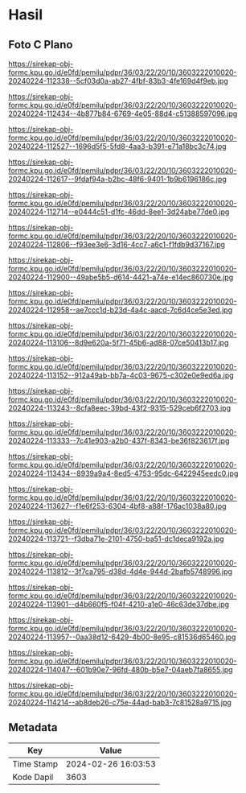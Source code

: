 # Hasil

## Foto C Plano

https://sirekap-obj-formc.kpu.go.id/e0fd/pemilu/pdpr/36/03/22/20/10/3603222010020-20240224-112338--5cf03d0a-ab27-4fbf-83b3-4fe169d4f9eb.jpg

https://sirekap-obj-formc.kpu.go.id/e0fd/pemilu/pdpr/36/03/22/20/10/3603222010020-20240224-112434--4b877b84-6769-4e05-88d4-c51388597096.jpg

https://sirekap-obj-formc.kpu.go.id/e0fd/pemilu/pdpr/36/03/22/20/10/3603222010020-20240224-112527--1696d5f5-5fd8-4aa3-b391-e71a18bc3c74.jpg

https://sirekap-obj-formc.kpu.go.id/e0fd/pemilu/pdpr/36/03/22/20/10/3603222010020-20240224-112617--9fdaf94a-b2bc-48f6-9401-1b9b6196186c.jpg

https://sirekap-obj-formc.kpu.go.id/e0fd/pemilu/pdpr/36/03/22/20/10/3603222010020-20240224-112714--e0444c51-d1fc-46dd-8ee1-3d24abe77de0.jpg

https://sirekap-obj-formc.kpu.go.id/e0fd/pemilu/pdpr/36/03/22/20/10/3603222010020-20240224-112806--f93ee3e6-3d16-4cc7-a6c1-f1fdb9d37167.jpg

https://sirekap-obj-formc.kpu.go.id/e0fd/pemilu/pdpr/36/03/22/20/10/3603222010020-20240224-112900--49abe5b5-d614-4421-a74e-e14ec860730e.jpg

https://sirekap-obj-formc.kpu.go.id/e0fd/pemilu/pdpr/36/03/22/20/10/3603222010020-20240224-112958--ae7ccc1d-b23d-4a4c-aacd-7c6d4ce5e3ed.jpg

https://sirekap-obj-formc.kpu.go.id/e0fd/pemilu/pdpr/36/03/22/20/10/3603222010020-20240224-113106--8d9e620a-5f71-45b6-ad88-07ce50413b17.jpg

https://sirekap-obj-formc.kpu.go.id/e0fd/pemilu/pdpr/36/03/22/20/10/3603222010020-20240224-113152--912a49ab-bb7a-4c03-9675-c302e0e9ed6a.jpg

https://sirekap-obj-formc.kpu.go.id/e0fd/pemilu/pdpr/36/03/22/20/10/3603222010020-20240224-113243--8cfa8eec-39bd-43f2-9315-529ceb6f2703.jpg

https://sirekap-obj-formc.kpu.go.id/e0fd/pemilu/pdpr/36/03/22/20/10/3603222010020-20240224-113333--7c41e903-a2b0-437f-8343-be36f823617f.jpg

https://sirekap-obj-formc.kpu.go.id/e0fd/pemilu/pdpr/36/03/22/20/10/3603222010020-20240224-113434--8939a9a4-8ed5-4753-95dc-6422945eedc0.jpg

https://sirekap-obj-formc.kpu.go.id/e0fd/pemilu/pdpr/36/03/22/20/10/3603222010020-20240224-113627--f1e6f253-6304-4bf8-a88f-176ac1038a80.jpg

https://sirekap-obj-formc.kpu.go.id/e0fd/pemilu/pdpr/36/03/22/20/10/3603222010020-20240224-113721--f3dba71e-2101-4750-ba51-dc1deca9192a.jpg

https://sirekap-obj-formc.kpu.go.id/e0fd/pemilu/pdpr/36/03/22/20/10/3603222010020-20240224-113812--3f7ca795-d38d-4d4e-944d-2bafb5748996.jpg

https://sirekap-obj-formc.kpu.go.id/e0fd/pemilu/pdpr/36/03/22/20/10/3603222010020-20240224-113901--d4b660f5-f04f-4210-a1e0-46c63de37dbe.jpg

https://sirekap-obj-formc.kpu.go.id/e0fd/pemilu/pdpr/36/03/22/20/10/3603222010020-20240224-113957--0aa38d12-6429-4b00-8e95-c81536d65460.jpg

https://sirekap-obj-formc.kpu.go.id/e0fd/pemilu/pdpr/36/03/22/20/10/3603222010020-20240224-114047--601b90e7-96fd-480b-b5e7-04aeb7fa8655.jpg

https://sirekap-obj-formc.kpu.go.id/e0fd/pemilu/pdpr/36/03/22/20/10/3603222010020-20240224-114214--ab8deb26-c75e-44ad-bab3-7c81528a9715.jpg


## Metadata

| Key        | Value               |
| ---------- | ------------------- |
| Time Stamp | 2024-02-26 16:03:53 |
| Kode Dapil | 3603                |



